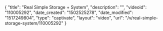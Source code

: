 {
    "title": "Real Simple Storage + System",
    "description": "",
    "videoid": "110005292",
    "date_created": "1502525278",
    "date_modified": "1517249804",
    "type": "captivate",
    "layout": "video",
    "url": "\/v\/real-simple-storage-system\/110005292"
}